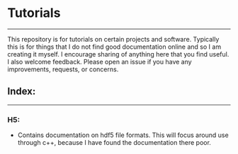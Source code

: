 # Tutorials
------------
This repository is for tutorials on certain projects and software. Typically this is for things that I do not
find good documentation online and so I am creating it myself. I encourage sharing of anything here that you 
find useful. I also welcome feedback. Please open an issue if you have any improvements, requests, or concerns.

## Index:
---------
### H5:
- Contains documentation on hdf5 file formats. This will focus around use through c++, because I have found the documentation there poor. 
